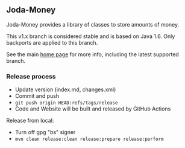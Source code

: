 Joda-Money
----------

Joda-Money provides a library of classes to store amounts of money.

This v1.x branch is considered stable and is based on Java 1.6.
Only backports are applied to this branch.

See the main [home page](https://www.joda.org/joda-money/) for more info, including the latest supported branch.


### Release process

* Update version (index.md, changes.xml)
* Commit and push
* `git push origin HEAD:refs/tags/release`
* Code and Website will be built and released by GitHub Actions

Release from local:

* Turn off gpg "bs" signer
* `mvn clean release:clean release:prepare release:perform`
